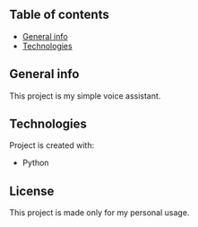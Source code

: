 ## Table of contents
* [General info](#general-info)
* [Technologies](#technologies)
## General info

This project is my simple voice assistant.
## Technologies
Project is created with:
* Python
## License
This project is made only for my personal usage.